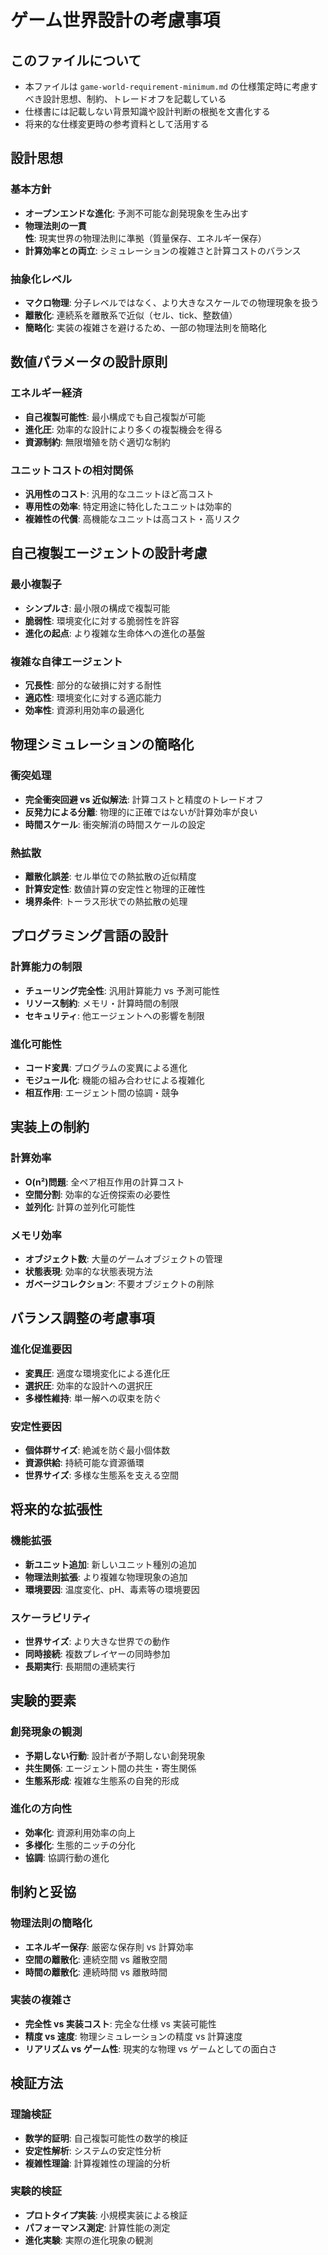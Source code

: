 # ゲーム世界設計の考慮事項

## このファイルについて

- 本ファイルは `game-world-requirement-minimum.md` の仕様策定時に考慮すべき設計思想、制約、トレードオフを記載している
- 仕様書には記載しない背景知識や設計判断の根拠を文書化する
- 将来的な仕様変更時の参考資料として活用する

## 設計思想

### 基本方針

- **オープンエンドな進化**: 予測不可能な創発現象を生み出す
- **物理法則の一貫性**: 現実世界の物理法則に準拠（質量保存、エネルギー保存）
- **計算効率との両立**: シミュレーションの複雑さと計算コストのバランス

### 抽象化レベル

- **マクロ物理**: 分子レベルではなく、より大きなスケールでの物理現象を扱う
- **離散化**: 連続系を離散系で近似（セル、tick、整数値）
- **簡略化**: 実装の複雑さを避けるため、一部の物理法則を簡略化

## 数値パラメータの設計原則

### エネルギー経済

- **自己複製可能性**: 最小構成でも自己複製が可能
- **進化圧**: 効率的な設計により多くの複製機会を得る
- **資源制約**: 無限増殖を防ぐ適切な制約

### ユニットコストの相対関係

- **汎用性のコスト**: 汎用的なユニットほど高コスト
- **専用性の効率**: 特定用途に特化したユニットは効率的
- **複雑性の代償**: 高機能なユニットは高コスト・高リスク

## 自己複製エージェントの設計考慮

### 最小複製子

- **シンプルさ**: 最小限の構成で複製可能
- **脆弱性**: 環境変化に対する脆弱性を許容
- **進化の起点**: より複雑な生命体への進化の基盤

### 複雑な自律エージェント

- **冗長性**: 部分的な破損に対する耐性
- **適応性**: 環境変化に対する適応能力
- **効率性**: 資源利用効率の最適化

## 物理シミュレーションの簡略化

### 衝突処理

- **完全衝突回避 vs 近似解法**: 計算コストと精度のトレードオフ
- **反発力による分離**: 物理的に正確ではないが計算効率が良い
- **時間スケール**: 衝突解消の時間スケールの設定

### 熱拡散

- **離散化誤差**: セル単位での熱拡散の近似精度
- **計算安定性**: 数値計算の安定性と物理的正確性
- **境界条件**: トーラス形状での熱拡散の処理

## プログラミング言語の設計

### 計算能力の制限

- **チューリング完全性**: 汎用計算能力 vs 予測可能性
- **リソース制約**: メモリ・計算時間の制限
- **セキュリティ**: 他エージェントへの影響を制限

### 進化可能性

- **コード変異**: プログラムの変異による進化
- **モジュール化**: 機能の組み合わせによる複雑化
- **相互作用**: エージェント間の協調・競争

## 実装上の制約

### 計算効率

- **O(n²)問題**: 全ペア相互作用の計算コスト
- **空間分割**: 効率的な近傍探索の必要性
- **並列化**: 計算の並列化可能性

### メモリ効率

- **オブジェクト数**: 大量のゲームオブジェクトの管理
- **状態表現**: 効率的な状態表現方法
- **ガベージコレクション**: 不要オブジェクトの削除

## バランス調整の考慮事項

### 進化促進要因

- **変異圧**: 適度な環境変化による進化圧
- **選択圧**: 効率的な設計への選択圧
- **多様性維持**: 単一解への収束を防ぐ

### 安定性要因

- **個体群サイズ**: 絶滅を防ぐ最小個体数
- **資源供給**: 持続可能な資源循環
- **世界サイズ**: 多様な生態系を支える空間

## 将来的な拡張性

### 機能拡張

- **新ユニット追加**: 新しいユニット種別の追加
- **物理法則拡張**: より複雑な物理現象の追加
- **環境要因**: 温度変化、pH、毒素等の環境要因

### スケーラビリティ

- **世界サイズ**: より大きな世界での動作
- **同時接続**: 複数プレイヤーの同時参加
- **長期実行**: 長期間の連続実行

## 実験的要素

### 創発現象の観測

- **予期しない行動**: 設計者が予期しない創発現象
- **共生関係**: エージェント間の共生・寄生関係
- **生態系形成**: 複雑な生態系の自発的形成

### 進化の方向性

- **効率化**: 資源利用効率の向上
- **多様化**: 生態的ニッチの分化
- **協調**: 協調行動の進化

## 制約と妥協

### 物理法則の簡略化

- **エネルギー保存**: 厳密な保存則 vs 計算効率
- **空間の離散化**: 連続空間 vs 離散空間
- **時間の離散化**: 連続時間 vs 離散時間

### 実装の複雑さ

- **完全性 vs 実装コスト**: 完全な仕様 vs 実装可能性
- **精度 vs 速度**: 物理シミュレーションの精度 vs 計算速度
- **リアリズム vs ゲーム性**: 現実的な物理 vs ゲームとしての面白さ

## 検証方法

### 理論検証

- **数学的証明**: 自己複製可能性の数学的検証
- **安定性解析**: システムの安定性分析
- **複雑性理論**: 計算複雑性の理論的分析

### 実験的検証

- **プロトタイプ実装**: 小規模実装による検証
- **パフォーマンス測定**: 計算性能の測定
- **進化実験**: 実際の進化現象の観測
